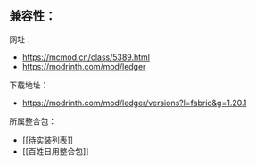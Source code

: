 兼容性：
- 

网址：
- https://mcmod.cn/class/5389.html
- https://modrinth.com/mod/ledger

下载地址：
- https://modrinth.com/mod/ledger/versions?l=fabric&g=1.20.1

所属整合包：
- [[待实装列表]]
- [[百姓日用整合包]]